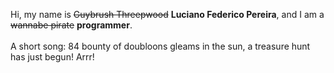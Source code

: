 Hi, my name is ~~Guybrush Threepwood~~ **Luciano Federico Pereira**, and I am a ~~wannabe pirate~~ **programmer**.<br><br>A short song: 84 bounty of doubloons gleams in the sun, a treasure hunt has just begun! Arrr!
